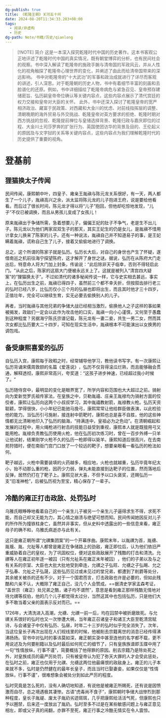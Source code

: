 ```yaml
---
dg-publish: true
title: 《乾隆王朝》关河五十州
date: 2024-08-20T11:34:33.203+08:00
tags:
  - 阅读/非虚构
  - 历史
dg-path: Note/书籍/历史/qianlong
---
```


> [!NOTE] 简介
> 这是一本深入探究乾隆时代中国的历史著作。这本书客观公正地评述了乾隆时代中国的真实情况，既有朝堂博弈的分析，也有民间社会的观察。书中深入解读了乾隆帝的施政手腕与清帝国的军政风云，并从人性化的视角触探了乾隆帝心理世界的变化，并阐述了由此而给清帝国带来的深远影响。
书中对乾隆帝的“十大武功”的军事和政治成就进行了详尽而客观的讲述，引人深思。对于乾隆朝的历史人物，书中有着细节丰富的刻画和去脸谱化的还原。例如，书中详细描绘了乾隆帝病危与紧急召见、皇帝预存建储密旨、弘历嗣皇帝帝位确认等关键内容点，这些内容点展示了清代宫廷的权力交接和皇帝对大臣的关怀。
此外，书中还深入探讨了乾隆皇帝的宽严相济政治、藏富于民政策、对西藏和大金川的忧虑、对前线指挥层的调整、清朝晚期的海外贸易与外交挑战、乾隆皇帝对英方要求的拒绝、乾隆时期对西方挑战的忽视、乾隆提前禅位与皇储选择背景、乾隆归政与嘉庆即位的过程、大金川土司莎罗奔的扩张行为、英国使团访华的背景及目的、王伦起义的原因及与文字狱的关系等关键内容点，这些内容点为我们理解乾隆时代的历史提供了重要的视角。


# 登基前

## 狸猫换太子传闻

民间传闻，康熙朝中叶，四皇子、雍亲王胤禛与陈元龙关系很好，有一天，两人都生了一个儿子，胤禛高兴之余，派太监将陈元龙的儿子抱进王府，说是要给他看看。而后过了很长时间，陈元龙才得以将“儿子”抱回，但他却吃惊地发现，​“儿子”不仅已被调换，而且从男孩儿变成了女孩儿！

原来胤禛出于争储所需，急着想要儿子，偏偏王妃的肚子不争气，老是生不出儿子。陈元龙以为他们两家双双生子的那天，其实王妃生的仍是女儿，是胤禛不惜用计拿女儿换来了陈家的儿子。还有一种说法，胤禛自己并不知道易子的事，是王妃瞒着胤禛，谎称自己生了儿子，接着又偷偷地进行了调换。

总之，这个所谓的陈家子就是弘历。弘历长大后，对自己的身世也产生了怀疑，遂借南巡之机前往海宁探望陈府，这才解开了身世之谜。据说，弘历在从陈府大门走出后，特意命人将大门加上封条，传谕说：​“此后除非天子临幸，否则不得轻启此门。​”从此之后，陈家的这扇大门便被永远关上了。这就是被列入“清宫四大疑案”的“狸猫换太子”​。不过如清代的诸多秘闻传说一样，它与史实相去甚远，事实上，在弘历出生之前，胤禛已得四子，虽然前三个都不幸夭折，但按叙齿排行老三的弘时已经八岁，比弘历仅小三个月的弘昼也即将出生，而且其时他才三十四岁，正值壮年，完全可以继续生育，实无必要去偷换别人的儿子。

再者，当时胤禛与其他兄弟的争储大战已经相当激烈，偷换他人之子这样的事如果被揭发，政敌们一定会以此作为攻击他的口实，胤禛一向小心谨慎，又何至于愚蠢到这种程度？另据海宁陈氏宗谱记载，陈元龙有一妻二妾，共生一男二女，然而其次女都比弘历要大二十四岁，可知在现实生活中，胤禛根本不可能演出以女换男的调包戏。

## 备受康熙喜爱的弘历

自弘历入宫，康熙每于政暇之时，经常辅导他学习，教他读书写字。有一次康熙让弘历背诵宋儒周敦颐的名篇《爱莲说》​，弘历不仅背得滚瓜烂熟，而且能够融会贯通，解释透彻，康熙非常高兴，夸奖道：​“这孩子进步神速，已经超过我小时候了。​”

弘历随侍宫中，最明显的变化是眼界宽了，所学内容和范围也大大超过之前。骑射向为爱新觉罗氏祖传家法，在皇族之中，贝勒胤禧、庄亲王胤禄均为骑射方面的佼佼者，康熙让弘历向这两个小叔叔学习，其中胤禧教射箭，胤禄教火枪。弘历天资聪颖，学得很快，小小年纪已能驰马挽弓，康熙常常让他给群臣做表演，以此检验他的能力。当弘历引弓施射，接连射中箭靶时，康熙也总是喜不自胜，他的这些神情都无比清晰地印入了弘历的脑海，​“持满连中，皇祖必为之色动”​。在清朝崛起和发展的过程中，用火绳枪进行射击的技能日益受到重视，康熙本人就是既擅用弓又能用枪。胤禄负责教弘历使用火枪，他在弘历初次练习时，曾在一百步外缚一只羊让他试射，结果刚学火枪不久的弘历一枪即得以毙羊。康熙知道后很高兴，在去南苑狩猎时，便在南衙门宫门口放了一个较远的靶子，想要亲眼看一看弘历的枪法如何。

靶子越远，火枪中需要装填的火药越多，相应地，火枪也就越重，弘历毕竟年纪太小，抬不动那么重的枪，因药少力弱，弹丸未能直接到达靶子的位置，然而落地后反弹，居然仍打在了靶子上。康熙见状大喜，不但予以口头褒奖，还赐弘历一支“旧准神枪”​，后被弘历视为至宝，精心保存了一辈子。

## 冷酷的雍正打击政敌、处罚弘时

乌雅氏眼睁睁地看着自己的一个亲生儿子被另一个亲生儿子逼得求生不得，求死不能，而自己却又无能为力，其心情之崩溃与绝望可想而知。民间传闻她因反对儿子的所作所为撞铁柱身亡，虽然并非事实，但从史料中透露出的一些信息来看，雍正母子的确不和，乌雅氏病逝亦与此有关。

这只是雍正朝所谓“允禩集团案”的一个开幕序曲。康熙末年，以胤禩为首，胤禟、胤䄉、胤、允祉等人都曾是雍正在争储路上的劲敌，雍正即位后，认为他们依旧严重威胁着自己的皇权，为了巩固权位，便对这些政敌展开了残酷的打击和清洗。允禩等人在雍正初年逐一被囚（只有允祉系在雍正末年被囚）​，他们的子弟以及与之有关系的宗室、大臣也大批大批地受到牵连，允禩之子弘旺、允禟之子弘晹、允之子弘春、允祉之子弘晟，这些弘历见过或未见过的堂兄弟，都遭到了削爵等处分，其余被关被杀的还有不少。对于一个国君而言，打击政敌也许是必要的，但如此残酷和六亲不认，大概除了雍正自己，没几个人会赞成。==据清史学家孟森考证，​“盖世宗（雍正）处兄弟之酷，诸子均不谓然”​，意思是看到雍正那样残酷无情地对待允禩等叔伯，他的几个儿子都觉得太过分，当然这其中也包括弘历，只是他们大多不敢当着父亲的面表示反对而已。==

1726年，大清洗进入高潮，允禟、允禩一前一后，均在囚禁中被折磨致死。与允禩关系很好的弘时也又一次惨遭大祸，当年雍正召诸皇子和诸王大臣至乾清宫赋诗，与会诸皇子中仅有弘历、弘昼，时年二十三岁的弘时似乎完全消失了。次年，当这位皇长子再次出现在人们视线里的时候，他被削去宗籍离世的消息已经传得沸沸扬扬。官书中对弘时的事讳莫如深，雍正朝实录中甚至连他的名字都不载，更不用说述及为何要削籍以及弘时最后如何死亡的细节了，只有皇族族谱即玉牒中用了一句“性情放纵，行事不谨”​，简要概括了他得罪的原因。削去宗籍乃是除处死之外，对皇族成员的最严厉处罚，只有被皇帝认为犯了弥天大罪的人才会受此惩处，在弘时之前，雍正也仅用于允禩、允禟这两位他最痛恨的政敌身上。雍正的儿子本来就不多，弘时是仍然健在的最年长皇子，而且当时已娶妻妾，如果仅仅是“性情放纵，行事不谨”​，很难想象会被处分到如此严厉的程度。

弘时究竟是怎么死的，没有人确切地知道，有说他是被雍正所赐死，还有说是因愤激而自尽，总之境遇极其凄惨。古语“虎毒尚不食子”​，康熙朝时争储大战惨烈到那种程度，皇长子胤禔、废太子胤礽劣迹斑斑，几乎把康熙给活活气死，但康熙也只予以圈禁，后来还一度放出了胤礽。弘时至多不过是在某些敏感问题上与雍正意见相左，即或父子真的闹翻，亦罪不至死，雍正行事之冷酷无情实在令人震惊。

